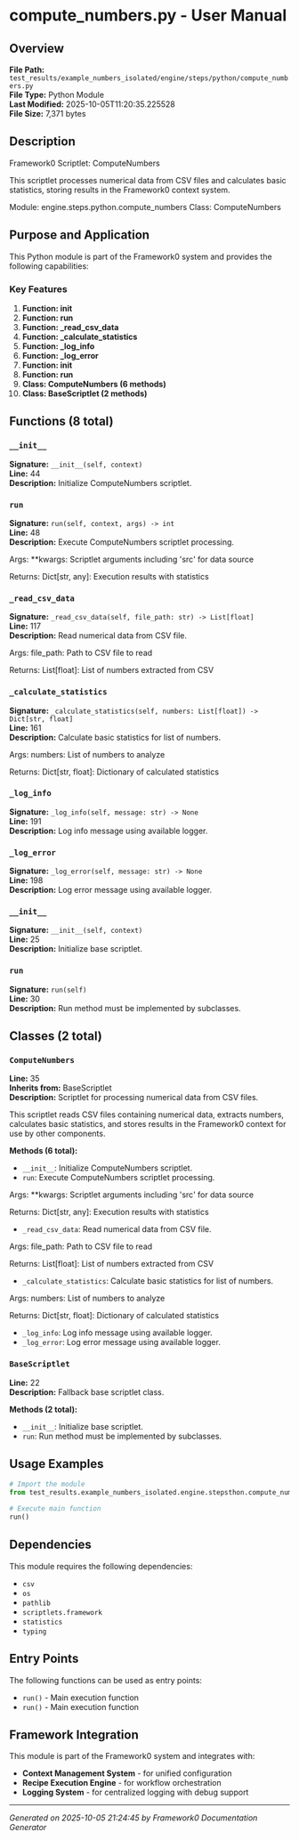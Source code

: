 # compute_numbers.py - User Manual

## Overview
**File Path:** `test_results/example_numbers_isolated/engine/steps/python/compute_numbers.py`  
**File Type:** Python Module  
**Last Modified:** 2025-10-05T11:20:35.225528  
**File Size:** 7,371 bytes  

## Description
Framework0 Scriptlet: ComputeNumbers

This scriptlet processes numerical data from CSV files and calculates
basic statistics, storing results in the Framework0 context system.

Module: engine.steps.python.compute_numbers
Class: ComputeNumbers

## Purpose and Application
This Python module is part of the Framework0 system and provides the following capabilities:

### Key Features
1. **Function: __init__**
2. **Function: run**
3. **Function: _read_csv_data**
4. **Function: _calculate_statistics**
5. **Function: _log_info**
6. **Function: _log_error**
7. **Function: __init__**
8. **Function: run**
9. **Class: ComputeNumbers (6 methods)**
10. **Class: BaseScriptlet (2 methods)**

## Functions (8 total)

### `__init__`

**Signature:** `__init__(self, context)`  
**Line:** 44  
**Description:** Initialize ComputeNumbers scriptlet.

### `run`

**Signature:** `run(self, context, args) -> int`  
**Line:** 48  
**Description:** Execute ComputeNumbers scriptlet processing.

Args:
    **kwargs: Scriptlet arguments including 'src' for data source
    
Returns:
    Dict[str, any]: Execution results with statistics

### `_read_csv_data`

**Signature:** `_read_csv_data(self, file_path: str) -> List[float]`  
**Line:** 117  
**Description:** Read numerical data from CSV file.

Args:
    file_path: Path to CSV file to read
    
Returns:
    List[float]: List of numbers extracted from CSV

### `_calculate_statistics`

**Signature:** `_calculate_statistics(self, numbers: List[float]) -> Dict[str, float]`  
**Line:** 161  
**Description:** Calculate basic statistics for list of numbers.

Args:
    numbers: List of numbers to analyze
    
Returns:
    Dict[str, float]: Dictionary of calculated statistics

### `_log_info`

**Signature:** `_log_info(self, message: str) -> None`  
**Line:** 191  
**Description:** Log info message using available logger.

### `_log_error`

**Signature:** `_log_error(self, message: str) -> None`  
**Line:** 198  
**Description:** Log error message using available logger.

### `__init__`

**Signature:** `__init__(self, context)`  
**Line:** 25  
**Description:** Initialize base scriptlet.

### `run`

**Signature:** `run(self)`  
**Line:** 30  
**Description:** Run method must be implemented by subclasses.


## Classes (2 total)

### `ComputeNumbers`

**Line:** 35  
**Inherits from:** BaseScriptlet  
**Description:** Scriptlet for processing numerical data from CSV files.

This scriptlet reads CSV files containing numerical data,
extracts numbers, calculates basic statistics, and stores
results in the Framework0 context for use by other components.

**Methods (6 total):**
- `__init__`: Initialize ComputeNumbers scriptlet.
- `run`: Execute ComputeNumbers scriptlet processing.

Args:
    **kwargs: Scriptlet arguments including 'src' for data source
    
Returns:
    Dict[str, any]: Execution results with statistics
- `_read_csv_data`: Read numerical data from CSV file.

Args:
    file_path: Path to CSV file to read
    
Returns:
    List[float]: List of numbers extracted from CSV
- `_calculate_statistics`: Calculate basic statistics for list of numbers.

Args:
    numbers: List of numbers to analyze
    
Returns:
    Dict[str, float]: Dictionary of calculated statistics
- `_log_info`: Log info message using available logger.
- `_log_error`: Log error message using available logger.

### `BaseScriptlet`

**Line:** 22  
**Description:** Fallback base scriptlet class.

**Methods (2 total):**
- `__init__`: Initialize base scriptlet.
- `run`: Run method must be implemented by subclasses.


## Usage Examples

```python
# Import the module
from test_results.example_numbers_isolated.engine.stepsthon.compute_numbers import *

# Execute main function
run()
```


## Dependencies

This module requires the following dependencies:

- `csv`
- `os`
- `pathlib`
- `scriptlets.framework`
- `statistics`
- `typing`


## Entry Points

The following functions can be used as entry points:

- `run()` - Main execution function
- `run()` - Main execution function


## Framework Integration

This module is part of the Framework0 system and integrates with:

- **Context Management System** - for unified configuration
- **Recipe Execution Engine** - for workflow orchestration
- **Logging System** - for centralized logging with debug support


---
*Generated on 2025-10-05 21:24:45 by Framework0 Documentation Generator*
